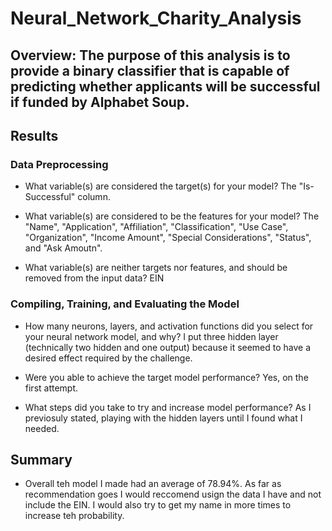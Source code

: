 # Neural_Network_Charity_Analysis

## Overview: The purpose of this analysis is to provide a binary classifier that is capable of predicting whether applicants will be successful if funded by Alphabet Soup.

## Results

  ### Data Preprocessing
   - What variable(s) are considered the target(s) for your model?
      The "Is-Successful" column. 
   
   - What variable(s) are considered to be the features for your model?
      The "Name", "Application", "Affiliation", "Classification", "Use Case", "Organization", "Income Amount", "Special Considerations", "Status", and "Ask Amoutn".
   
   - What variable(s) are neither targets nor features, and should be removed from the input data?
      EIN
  
  ### Compiling, Training, and Evaluating the Model   
   - How many neurons, layers, and activation functions did you select for your neural network model, and why?
      I put three hidden layer (technically two hidden and one output) because it seemed to have a desired effect required by the challenge. 
   
   - Were you able to achieve the target model performance?
      Yes, on the first attempt.
   
   - What steps did you take to try and increase model performance?
      As I previosuly stated, playing with the hidden layers until I found what I needed. 
      
## Summary
  - Overall teh model I made had an average of 78.94%. As far as recommendation goes I would reccomend usign the data I have and not include the EIN.  I would also try to get my name in more times to increase teh probability. 
